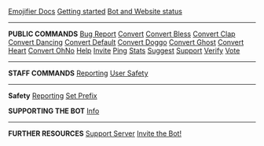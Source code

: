 [Emojifier Docs](/)
[Getting started](getting-started.md)
[Bot and Website status](status.md)

---

**PUBLIC COMMANDS**
[Bug Report](all/bugreport.md)
[Convert](all/convert.md)
[Convert Bless](all/convertbless.md)
[Convert Clap](all/convertclap.md)
[Convert Dancing](all/convertdancing.md)
[Convert Default](all/convertdefault.md)
[Convert Doggo](all/convertdoggo.md)
[Convert Ghost](all/convertghost.md)
[Convert Heart](all/convertheart.md)
[Convert OhNo](all/convertohno.md)
[Help](all/help.md)
[Invite](all/invite.md)
[Ping](all/ping.md)
[Stats](all/stats.md)
[Suggest](all/suggest.md)
[Support](all/support.md)
[Verify](all/verify.md)
[Vote](all/vote.md)

---

**STAFF COMMANDS**
[Reporting](staff/reporting.md)
[User Safety](staff/usersafety.md)

---

**Safety**
[Reporting](staff/blacklist.md)
[Set Prefix](staff/setprefix.md)

**SUPPORTING THE BOT**
[Info](supporting/info.md)

---

**FURTHER RESOURCES**
[Support Server](https://discord.gg/MTwj6wG)
[Invite the Bot!](https://discord.com/oauth2/authorize?client_id=673994042450903089&scope=bot&permissions=347200)
